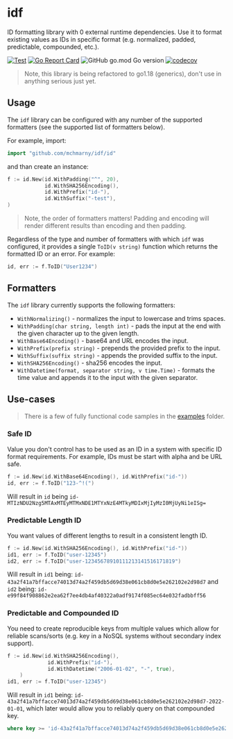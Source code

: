 # idf

ID formatting library with 0 external runtime dependencies. Use it to format existing values as IDs in specific format (e.g. normalized, padded, predictable, compounded, etc.).

[![Test](https://github.com/mchmarny/idf/actions/workflows/test-on-push.yaml/badge.svg?branch=main)](https://github.com/mchmarny/idf/actions/workflows/test-on-push.yaml) [![Go Report Card](https://goreportcard.com/badge/github.com/mchmarny/idf)](https://goreportcard.com/report/github.com/mchmarny/idf) ![GitHub go.mod Go version](https://img.shields.io/github/go-mod/go-version/mchmarny/idf) [![codecov](https://codecov.io/gh/mchmarny/idf/branch/main/graph/badge.svg?token=00H8S7GMPP)](https://codecov.io/gh/mchmarny/idf)

> Note, this library is being refactored to go1.18 (generics), don't use in anything serious just yet. 

## Usage

The `idf` library can be configured with any number of the supported formatters (see the supported list of formatters below). 

For example, import:

```go
import "github.com/mchmarny/idf/id"
```

and than create an instance: 

```go
f := id.New(id.WithPadding("^", 20),
            id.WithSHA256Encoding(),
            id.WithPrefix("id-"),
            id.WithSuffix("-test"),
)
```

> Note, the order of formatters matters! Padding and encoding will render different results than encoding and then padding. 

Regardless of the type and number of formatters with which `idf` was configured, it provides a single `ToID(v string)` function which returns the formatted ID or an error. For example: 

```go
id, err := f.ToID("User1234")
```

## Formatters

The `idf` library currently supports the following formatters:

* `WithNormalizing()` - normalizes the input to lowercase and trims spaces.
* `WithPadding(char string, length int)` - pads the input at the end with the given character up to the given length.
* `WithBase64Encoding()` - base64 and URL encodes the input.
* `WithPrefix(prefix string)` - prepends the provided prefix to the input.
* `WithSuffix(suffix string)` - appends the provided suffix to the input.
* `WithSHA256Encoding()` - sha256 encodes the input.
* `WithDatetime(format, separator string, v time.Time)` - formats the time value and appends it to the input with the given separator. 

## Use-cases

> There is a few of fully functional code samples in the [examples](./examples) folder.

### Safe ID

Value you don't control has to be used as an ID in a system with specific ID format requirements. For example, IDs must be start with alpha and be URL safe. 

```go
f := id.New(id.WithBase64Encoding(), id.WithPrefix("id-"))
id, err := f.ToID("123-^!(")
```

Will result in `id` being `id-MTIzNDU2Nzg5MTAxMTEyMTMxNDE1MTYxNzE4MTkyMDIxMjIyMzI0MjUyNi1eISg=`

### Predictable Length ID

You want values of different lengths to result in a consistent length ID.

```go
f := id.New(id.WithSHA256Encoding(), id.WithPrefix("id-"))
id1, err := f.ToID("user-12345")
id2, err := f.ToID("user-12345678910111213141516171819")
```

Will result in `id1` being:
`id-43a2f41a7bffacce74013d74a2f459db5d69d38e061cb8d0e5e262102e2d98d7` 
and `id2` being: 
`id-e99f84f908862e2ea62f7ee4db4af40322a0adf9174f085ec64e032fadbbff56`

### Predictable and Compounded ID

You need to create reproducible keys from multiple values which allow for reliable scans/sorts (e.g. key in a NoSQL systems without secondary index support).

```go
f := id.New(id.WithSHA256Encoding(), 
             id.WithPrefix("id-"), 
			 id.WithDatetime("2006-01-02", "-", true),
	)
id1, err := f.ToID("user-12345")
```

Will result in `id1` being: `id-43a2f41a7bffacce74013d74a2f459db5d69d38e061cb8d0e5e262102e2d98d7-2022-01-01`, which later would allow you to reliably query on that compounded key. 

```sql
where key >= 'id-43a2f41a7bffacce74013d74a2f459db5d69d38e061cb8d0e5e262102e2d98d7-2022-01-01' and key <= 'id-43a2f41a7bffacce74013d74a2f459db5d69d38e061cb8d0e5e262102e2d98d7-2022-01-31'
```